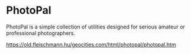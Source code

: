 # PhotoPal
PhotoPal is a simple collection of utilities designed for serious amateur or professional photographers.

https://old.fleischmann.hu/geocities.com/html/photopal/photopal.htm